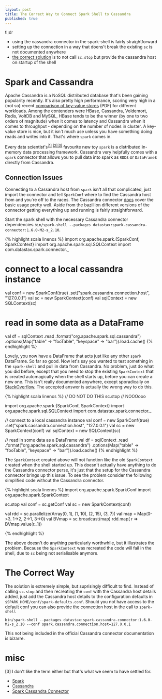 ```yaml
---
layout: post
title: The Correct Way to Connect Spark Shell to Cassandra
published: true
---
```


tl;dr

- using the cassandra connector in the spark-shell is fairly straightforward
- setting up the connection in a way that doens't break the existing `sc` is not documented anywhere
- [the correct solution](#solution) is to not call `sc.stop` but provide the cassandra host on startup of the shell

# Spark and Cassandra

Apache Cassandra is a NoSQL distributed database that's been gaining popularity recently. It's also pretty high performance, scoring very high in a (not so) recent [comparison of key-value stores][key_value_stores] (PDF) for different workloads. Among the contenders were HBase, Cassandra, Voldemort, Redis, VoltDB and MySQL, HBase tends to be the winner (by one to two orders of magnitude) when it comes to latency and Cassandra when it comes to throughput - depending on the number of nodes in cluster. A key-value store is nice, but it isn't much use unless you have something doing reads and writes into it. That's where `spark` comes in.

Every data scientist's<sup>[[1]](https://en.wikipedia.org/wiki/Data_science) [[2]](https://www-01.ibm.com/software/data/infosphere/data-scientist/)[[3]](#footnote "I don't like the term either but that's what we seem to have settled for.")</sup> favourite new toy `spark` is a distributed in-memory data processing framework. Cassandra very helpfully comes with a `spark` connector that allows you to pull data into spark as `RDD`s or `DataFrame`s directly from Cassandra.

## Connection Issues

Connecting to a Cassandra host from `spark` isn't all that complicated, just import the connector and tell `SparkConf` where to find the Cassandra host from and you're off to the races. The Cassandra connector [docs](https://github.com/datastax/spark-cassandra-connector/#documentation) cover the basic usage pretty well. Aside from the bazillion different versions of the connector getting everything up and running is fairly straightforward.

Start the spark shell with the necessary Cassandra connector dependencies `bin/spark-shell --packages datastax:spark-cassandra-connector:1.6.0-M2-s_2.10`.

{% highlight scala linenos %}
import org.apache.spark.{SparkConf, SparkContext}
import org.apache.spark.sql.SQLContext
import com.datastax.spark.connector._

# connect to a local cassandra instance
val conf = new SparkConf(true)
    .set("spark.cassandra.connection.host", "127.0.0.1")
val sc = new SparkContext(conf)
val sqlContext = new SQLContext(sc)

# read in some data as a DataFrame
val df = sqlContext
    .read
    .format("org.apache.spark.sql.cassandra")
    .options(Map("table" -> "fooTable", "keyspace" -> "bar")).load.cache()
{% endhighlight %}

Lovely, you now have a DataFrame that acts just like any other `spark` DataFrame. So far so good. Now let's say you wanted to test something in the `spark-shell` and pull in data from Cassandra. No problem, just do what you did before, except that you need to stop the existing `SparkContext` that is created automagically when the shell starts up, before you can create a new one. This isn't really documented anywhere, except sporadically on [StackOverflow](https://stackoverflow.com/questions/25837436/how-to-load-spark-cassandra-connector-in-the-shell). The accepted answer is actually the wrong way to do this.

{% highlight scala linenos %}
// DO NOT DO THIS
sc.stop // NOOOooo

import org.apache.spark.{SparkConf, SparkContext}
import org.apache.spark.sql.SQLContext
import com.datastax.spark.connector._

// connect to a local cassandra instance
val conf = new SparkConf(true)
    .set("spark.cassandra.connection.host", "127.0.0.1")
val sc = new SparkContext(conf)
val sqlContext = new SQLContext(sc)

// read in some data as a DataFrame
val df = sqlContext
    .read
    .format("org.apache.spark.sql.cassandra")
    .options(Map("table" -> "fooTable", "keyspace" -> "bar")).load.cache()
{% endhighlight %}

The `SparkContext` created above will not function like the old `SparkContext` created when the shell started up. This doesn't actually have anything to do the Cassandra connector perse, it's just that the setup for the Cassandra connector brings up this issue. To see the problem consider the following simplified code without the Cassandra connector.

{% highlight scala linenos %}
import org.apache.spark.SparkConf
import org.apache.spark.SparkContext

sc.stop
val conf = sc.getConf
val sc = new SparkContext(conf)

val rdd = sc.parallelize(Array(0, 1), (1, 10), (2, 15), (3, 7))
val map = Map(0->3, 1->2, 2->1, 3->0)
val BVmap = sc.broadcast(map)
rdd.map( r => BVmap.value(r._1))

{% endhighlight %}

The above doesn't do anything particularly worthwhile, but it illustrates the problem. Because the `SparkContext` was recreated the code will fail in the shell, due to `sc` being not serialisable anymore.

# The Correct Way
<a name="solution">

The solution is extremely simple, but suprisingly difficult to find. Instead of calling `sc.stop` and then recreating the `conf` with the Cassandra host details added, just add the Cassandra host details to the configuration defaults in `$SPARK_HOME/conf/spark-defaults.conf`. Should you not have access to the default conf you can also provide the connection host in the call to `spark-shell`

`bin/spark-shell --packages datastax:spark-cassandra-connector:1.6.0-M2-s_2.10 --conf spark.cassandra.connection.host=127.0.0.1`

This not being included in the official Cassandra connector documentation is bizarre.

# misc

[key_value_stores]: http://vldb.org/pvldb/vol5/p1724_tilmannrabl_vldb2012.pdf "Solving Big Data Challenges for Enterprise Application Performance Management [Rabl et. al 2012] (PDF)"

[3] I don't like the term either but that's what we seem to have settled for.

- [Spark](http://spark.apache.org)
- [Cassandra](http://cassandra.apache.org)
- [Spark Cassandra Connector](https://github.com/datastax/spark-cassandra-connector)
